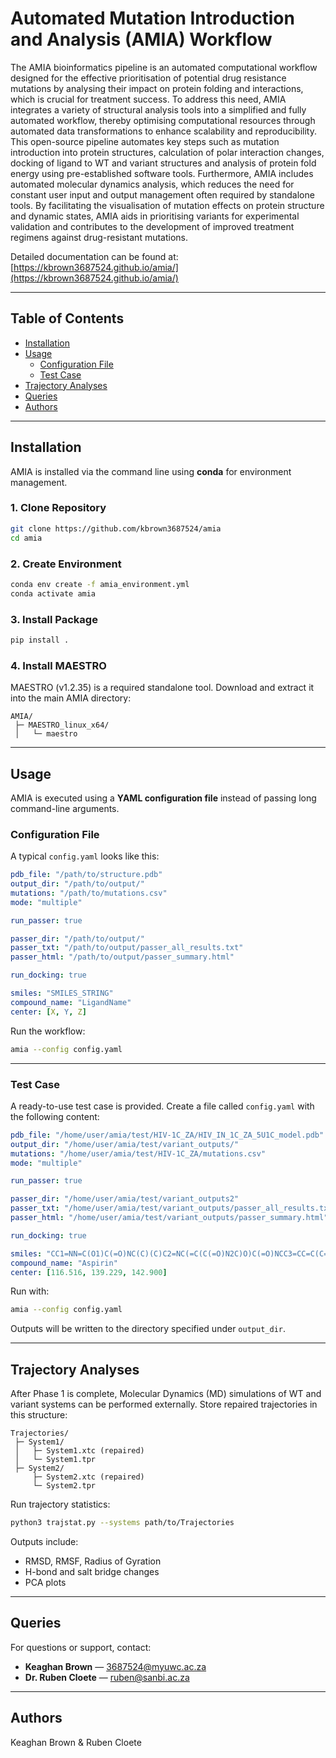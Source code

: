 # Automated Mutation Introduction and Analysis (AMIA) Workflow

The AMIA bioinformatics pipeline is an automated computational workflow designed for the effective prioritisation of potential drug resistance mutations by analysing their impact on protein folding and interactions, which is crucial for treatment success. To address this need, AMIA integrates a variety of structural analysis tools into a simplified and fully automated workflow, thereby optimising computational resources through automated data transformations to enhance scalability and reproducibility. This open-source pipeline automates key steps such as mutation introduction into protein structures, calculation of polar interaction changes, docking of ligand to WT and variant structures and analysis of protein fold energy using pre-established software tools. Furthermore, AMIA includes automated molecular dynamics analysis, which reduces the need for constant user input and output management often required by standalone tools. By facilitating the visualisation of mutation effects on protein structure and dynamic states, AMIA aids in prioritising variants for experimental validation and contributes to the development of improved treatment regimens against drug-resistant mutations.  

Detailed documentation can be found at: [https://kbrown3687524.github.io/amia/](https://kbrown3687524.github.io/amia/)

---

## Table of Contents
- [Installation](#installation)  
- [Usage](#usage)  
  - [Configuration File](#configuration-file)  
  - [Test Case](#test-case)  
- [Trajectory Analyses](#trajectory-analyses)  
- [Queries](#queries)  
- [Authors](#authors)  

---

## Installation

AMIA is installed via the command line using **conda** for environment management.  

### 1. Clone Repository
```bash
git clone https://github.com/kbrown3687524/amia
cd amia
```

### 2. Create Environment
```bash
conda env create -f amia_environment.yml
conda activate amia
```

### 3. Install Package
```bash
pip install .
```

### 4. Install MAESTRO
MAESTRO (v1.2.35) is a required standalone tool. Download and extract it into the main AMIA directory:

```
AMIA/
 ├─ MAESTRO_linux_x64/
 │   └─ maestro
```

---

## Usage

AMIA is executed using a **YAML configuration file** instead of passing long command-line arguments.  

### Configuration File

A typical `config.yaml` looks like this:  

```yaml
pdb_file: "/path/to/structure.pdb"
output_dir: "/path/to/output/"
mutations: "/path/to/mutations.csv"
mode: "multiple"

run_passer: true

passer_dir: "/path/to/output/"
passer_txt: "/path/to/output/passer_all_results.txt"
passer_html: "/path/to/output/passer_summary.html"

run_docking: true

smiles: "SMILES_STRING"
compound_name: "LigandName"
center: [X, Y, Z]
```

Run the workflow:

```bash
amia --config config.yaml
```

---

### Test Case

A ready-to-use test case is provided. Create a file called `config.yaml` with the following content:

```yaml
pdb_file: "/home/user/amia/test/HIV-1C_ZA/HIV_IN_1C_ZA_5U1C_model.pdb"
output_dir: "/home/user/amia/test/variant_outputs/"
mutations: "/home/user/amia/test/HIV-1C_ZA/mutations.csv"
mode: "multiple"

run_passer: true

passer_dir: "/home/user/amia/test/variant_outputs2"
passer_txt: "/home/user/amia/test/variant_outputs/passer_all_results.txt"
passer_html: "/home/user/amia/test/variant_outputs/passer_summary.html"

run_docking: true

smiles: "CC1=NN=C(O1)C(=O)NC(C)(C)C2=NC(=C(C(=O)N2C)O)C(=O)NCC3=CC=C(C=C3)F"
compound_name: "Aspirin"
center: [116.516, 139.229, 142.900]
```

Run with:

```bash
amia --config config.yaml
```

Outputs will be written to the directory specified under `output_dir`.

---

## Trajectory Analyses

After Phase 1 is complete, Molecular Dynamics (MD) simulations of WT and variant systems can be performed externally. Store repaired trajectories in this structure:

```
Trajectories/
 ├─ System1/
 │   ├─ System1.xtc (repaired)
 │   └─ System1.tpr
 ├─ System2/
     ├─ System2.xtc (repaired)
     └─ System2.tpr
```

Run trajectory statistics:

```bash
python3 trajstat.py --systems path/to/Trajectories                     --output_dir path/to/output_directory
```

Outputs include:
- RMSD, RMSF, Radius of Gyration  
- H-bond and salt bridge changes  
- PCA plots  

---

## Queries
For questions or support, contact:  
- **Keaghan Brown** — 3687524@myuwc.ac.za  
- **Dr. Ruben Cloete** — ruben@sanbi.ac.za  

---

## Authors
Keaghan Brown & Ruben Cloete  
